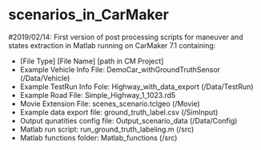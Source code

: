 # scenarios_in_CarMaker

#2019/02/14: First version of post processing scripts for maneuver and states extraction in Matlab running on CarMaker 7.1
containing:
- [File Type] [File Name] [path in CM Project]
- Example Vehicle Info File: DemoCar_withGroundTruthSensor (/Data/Vehicle) 
- Example TestRun Info Fole: Highway_with_data_export (/Data/TestRun)
- Example Road File: Simple_Highway_1_1023.rd5
- Movie Extension File: scenes_scenario.tclgeo (/Movie)
- Example data export file: ground_truth_label.csv (/SimInput)
- Output qunatities config file: Output_scenario_data (/Data/Config)
- Matlab run script: run_ground_truth_labeling.m (/src)
- Matlab functions folder: Matlab_functions (/src)
